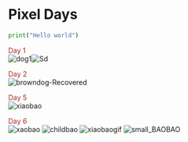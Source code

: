 
# Pixel Days

 ``` python
 print("Hello world")
```

<font color='brown'>Day 1</font> <br/>
![dog1](https://user-images.githubusercontent.com/123052690/217288942-bef404e0-82a6-460a-99e5-0822fe991a2e.gif)![Sd](https://user-images.githubusercontent.com/123052690/217288961-3548fb8e-88fb-4459-9069-b19e134590a5.gif)

<font color='brown'>Day 2</font> <br/>
![browndog-Recovered](https://user-images.githubusercontent.com/123052690/217834331-c48baa21-f883-4daf-b943-bdb8a88ea44d.gif)

<font color='brown'>Day 5</font> <br/>
![xiaobao](https://user-images.githubusercontent.com/123052690/218757852-76e4c41e-89e3-48d0-8b90-f08059103ffa.gif)

<font color='brown'>Day 6</font> <br/>
![xaobao](https://user-images.githubusercontent.com/123052690/219085631-c8dfec81-8ac9-4c8b-93a8-ebf3abcf1522.gif)
![childbao](https://user-images.githubusercontent.com/123052690/219083753-59826660-f63e-4b27-803c-aa0c610d3613.gif)
![xiaobaogif](https://user-images.githubusercontent.com/123052690/219083780-cff2c72f-75e9-466a-bfc4-7dd9ffd4538f.gif)
![small_BAOBAO](https://user-images.githubusercontent.com/123052690/219084370-a2d1bd93-3775-4f53-8cb3-c755068cc39b.gif)
